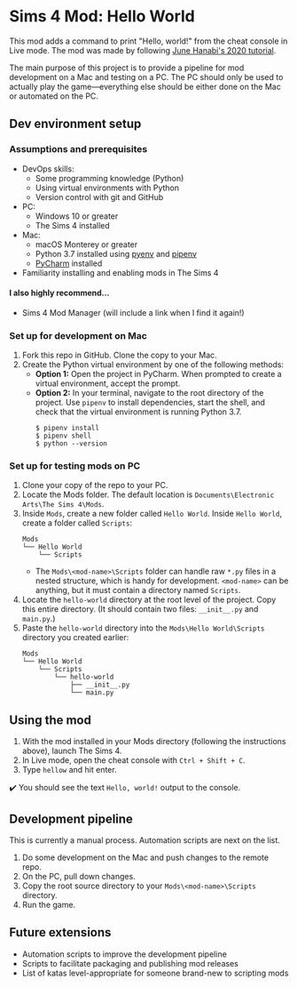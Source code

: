 # Sims 4 Mod: Hello World
This mod adds a command to print "Hello, world!" from the cheat console in Live mode. The mod was made by following [June Hanabi's 2020 tutorial](https://levelup.gitconnected.com/the-sims-4-modern-python-modding-part-1-setup-83d1a100c5f6).

The main purpose of this project is to provide a pipeline for mod development on a Mac and testing on a PC. The PC should only be used to actually play the game—everything else should be either done on the Mac or automated on the PC.

## Dev environment setup
### Assumptions and prerequisites
- DevOps skills:
  - Some programming knowledge (Python)
  - Using virtual environments with Python
  - Version control with git and GitHub
- PC:
  - Windows 10 or greater
  - The Sims 4 installed
- Mac:
  - macOS Monterey or greater
  - Python 3.7 installed using [pyenv](https://github.com/pyenv/pyenv) and [pipenv](https://pipenv.pypa.io/en/latest/)
  - [PyCharm](https://www.jetbrains.com/pycharm/download/#section=mac) installed
- Familiarity installing and enabling mods in The Sims 4

#### I also highly recommend...
- Sims 4 Mod Manager (will include a link when I find it again!)

### Set up for development on Mac
1. Fork this repo in GitHub. Clone the copy to your Mac.
1. Create the Python virtual environment by one of the following methods:
   - **Option 1:** Open the project in PyCharm. When prompted to create a virtual environment, accept the prompt.
   - **Option 2:** In your terminal, navigate to the root directory of the project. Use `pipenv` to install dependencies, start the shell, and check that the virtual environment is running Python 3.7.
     ```
     $ pipenv install
     $ pipenv shell
     $ python --version
     ```

### Set up for testing mods on PC
1. Clone your copy of the repo to your PC.
1. Locate the Mods folder. The default location is `Documents\Electronic Arts\The Sims 4\Mods`.
1. Inside `Mods`, create a new folder called `Hello World`. Inside `Hello World`, create a folder called `Scripts`:
     ```
     Mods
     └── Hello World
         └── Scripts
     ```
   - The `Mods\<mod-name>\Scripts` folder can handle raw `*.py` files in a nested structure, which is handy for development. `<mod-name>` can be anything, but it must contain a directory named `Scripts`.
1. Locate the `hello-world` directory at the root level of the project. Copy this entire directory. (It should contain two files: `__init__.py` and `main.py`.)
1. Paste the `hello-world` directory into the `Mods\Hello World\Scripts` directory you created earlier:
     ```
     Mods
     └── Hello World
         └── Scripts
             └── hello-world
                 ├── __init__.py
                 └── main.py
     ```

## Using the mod
1. With the mod installed in your Mods directory (following the instructions above), launch The Sims 4.
1. In Live mode, open the cheat console with `Ctrl + Shift + C`.
1. Type `hellow` and hit enter.

:heavy_check_mark: You should see the text `Hello, world!` output to the console.

## Development pipeline
This is currently a manual process. Automation scripts are next on the list.
1. Do some development on the Mac and push changes to the remote repo.
1. On the PC, pull down changes.
1. Copy the root source directory to your `Mods\<mod-name>\Scripts` directory.
2. Run the game.

## Future extensions
- Automation scripts to improve the development pipeline
- Scripts to facilitate packaging and publishing mod releases
- List of katas level-appropriate for someone brand-new to scripting mods
